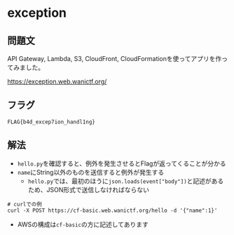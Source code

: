 # exception

## 問題文
API Gateway, Lambda, S3, CloudFront, CloudFormationを使ってアプリを作ってみました。

<https://exception.web.wanictf.org/>

## フラグ

`FLAG{b4d_excep7ion_handl1ng}`

## 解法
* `hello.py`を確認すると、例外を発生させるとFlagが返ってくることが分かる
* `name`にString以外のものを送信すると例外が発生する
  * `hello.py`では、最初のほうに`json.loads(event["body"])`と記述があるため、JSON形式で送信しなければならない
```
# curlでの例
curl -X POST https://cf-basic.web.wanictf.org/hello -d '{"name":1}'
```
* AWSの構成は`cf-basic`の方に記述してあります
